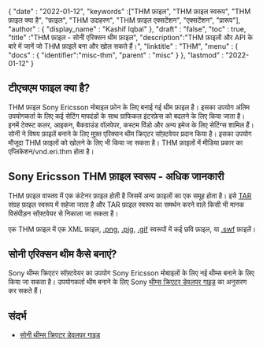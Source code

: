 {
  "date" : "2022-01-12",
  "keywords" :["THM फ़ाइल", "THM फ़ाइल स्वरूप", "THM फ़ाइल क्या है", "फ़ाइल", "THM उदाहरण", "THM फ़ाइल एक्सटेंशन", "एक्सटेंशन", "प्रारूप"],
  "author" : {
    "display_name" : "Kashif Iqbal"
},
  "draft" : "false",
  "toc" : true,
  "title" :"THM फ़ाइल - सोनी एरिक्सन थीम फ़ाइल",
  "description":"THM फ़ाइलों और API के बारे में जानें जो THM फ़ाइलें बना और खोल सकते हैं।",
  "linktitle" : "THM",
  "menu" : {
    "docs" : {
      "identifier":"misc-thm",
      "parent" : "misc"
}
},
  "lastmod" : "2022-01-12"
}

## टीएचएम फाइल क्या है?

THM फ़ाइल Sony Ericsson मोबाइल फ़ोन के लिए बनाई गई थीम फ़ाइल है। इसका उपयोग अंतिम उपयोगकर्ता के लिए कई सेटिंग मापदंडों के साथ ग्राफिकल इंटरफ़ेस को बदलने के लिए किया जाता है। इनमें टेक्स्ट कलर, आइकन, बैकग्राउंड वॉलपेपर, कस्टम विंडो और अन्य इमेज के लिए सेटिंग्स शामिल हैं। सोनी ने विषय फ़ाइलें बनाने के लिए मुफ़्त एरिक्सन थीम क्रिएटर सॉफ़्टवेयर प्रदान किया है। इसका उपयोग मौजूदा THM फ़ाइलों को खोलने के लिए भी किया जा सकता है। THM फ़ाइलों में मीडिया प्रकार का एप्लिकेशन/vnd.eri.thm होता है।

## Sony Ericsson THM फ़ाइल स्वरूप - अधिक जानकारी

THM फ़ाइल वास्तव में एक कंटेनर फ़ाइल होती है जिसमें अन्य फ़ाइलों का एक समूह होता है। इसे [TAR](/hi/compression/tar/) संग्रह फ़ाइल स्वरूप में सहेजा जाता है और TAR फ़ाइल स्वरूप का समर्थन करने वाले किसी भी मानक विसंपीड़न सॉफ़्टवेयर से निकाला जा सकता है।

एक THM फ़ाइल में एक XML फ़ाइल, [.png](/hi/image/png/), [.pjg](/hi/image/jpeg/), [.gif](/hi/image/gif/) स्वरूपों में कई छवि फ़ाइल, या [.swf](/hi/page-description-language/swf/) फ़ाइलें।

## सोनी एरिक्सन थीम कैसे बनाएं?

Sony थीम्स क्रिएटर सॉफ़्टवेयर का उपयोग Sony Ericsson मोबाइलों के लिए नई थीम्स बनाने के लिए किया जा सकता है। उपयोगकर्ता थीम बनाने के लिए Sony [थीम्स क्रिएटर डेवलपर गाइड](https://developer.sony.com/theme-creator/get-started) का अनुसरण कर सकते हैं।

## संदर्भ

* [सोनी थीम्स क्रिएटर डेवलपर गाइड](https://developer.sony.com/theme-creator/get-started)

